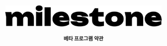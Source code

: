 <!--suppress HtmlDeprecatedAttribute -->
<div align="center">

![Milestone](/.github/assets/logo.svg)
<h3>베타 프로그램 약관</h3>

<h1></h1>
</div>
